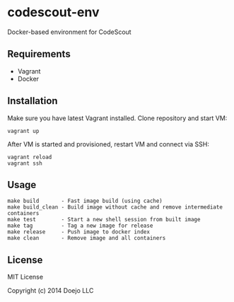 # codescout-env

Docker-based environment for CodeScout

## Requirements

- Vagrant
- Docker

## Installation

Make sure you have latest Vagrant installed. Clone repository and start VM:

```
vagrant up
```

After VM is started and provisioned, restart VM and connect via SSH:

```
vagrant reload
vagrant ssh
```

## Usage

```
make build       - Fast image build (using cache)
make build_clean - Build image without cache and remove intermediate containers
make test        - Start a new shell session from built image
make tag         - Tag a new image for release
make release     - Push image to docker index
make clean       - Remove image and all containers
```

## License

MIT License

Copyright (c) 2014 Doejo LLC
